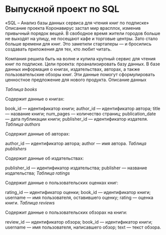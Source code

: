 # Выпускной проект по SQL
«SQL – Анализ базы данных сервиса для чтения книг по подписке»
Описание проекта
Коронавирус застал мир врасплох, изменив привычный порядок вещей. В свободное время жители городов больше не выходят на улицу, не посещают кафе и торговые центры. Зато стало больше времени для книг. Это заметили стартаперы — и бросились создавать приложения для тех, кто любит читать.


Компания решила быть на волне и купила крупный сервис для чтения книг по подписке.
Цели проекта: проанализировать базу данных. В базе данных информация о книгах, издательствах, авторах, а также пользовательские обзоры книг. Эти данные помогут сформулировать ценностное предложение для нового продукта.
Описание данных

*Таблица books*

Содержит данные о книгах:

book_id — идентификатор книги;
author_id — идентификатор автора;
title — название книги;
num_pages — количество страниц;
publication_date — дата публикации книги;
publisher_id — идентификатор издателя.
*Таблица authors*

Содержит данные об авторах:

author_id — идентификатор автора;
author — имя автора.
*Таблица publishers*

Содержит данные об издательствах:

publisher_id — идентификатор издательства;
publisher — название издательства;
*Таблица ratings*

Содержит данные о пользовательских оценках книг:

rating_id — идентификатор оценки;
book_id — идентификатор книги;
username — имя пользователя, оставившего оценку;
rating — оценка книги.
*Таблица reviews*

Содержит данные о пользовательских обзорах на книги:

review_id — идентификатор обзора;
book_id — идентификатор книги;
username — имя пользователя, написавшего обзор;
text — текст обзора.
